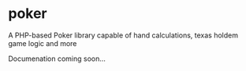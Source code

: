 poker
=====

A PHP-based Poker library capable of hand calculations, texas holdem game logic and more

Documenation coming soon...
